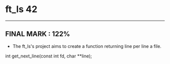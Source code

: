 # ft_ls 42

-----------------
FINAL MARK : 122%
-----------------

* The ft_ls's project aims to create a function returning line per line a file.

int get_next_line(const int fd, char **line);
